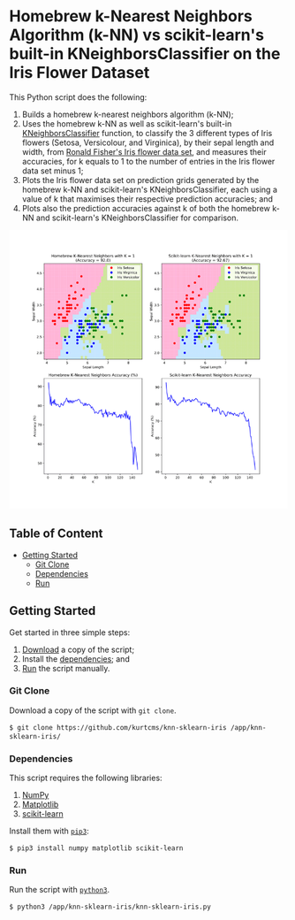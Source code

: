 # Homebrew k-Nearest Neighbors Algorithm (k-NN) vs scikit-learn's built-in KNeighborsClassifier on the Iris Flower Dataset

This Python script does the following:

1. Builds a homebrew k-nearest neighbors algorithm (k-NN);
2. Uses the homebrew k-NN as well as scikit-learn's built-in [KNeighborsClassifier](https://scikit-learn.org/stable/modules/generated/sklearn.neighbors.KNeighborsClassifier.html) function, to classify the 3 different types of Iris flowers (Setosa, Versicolour, and Virginica), by their sepal length and width, from [Ronald Fisher's Iris flower data set](https://archive.ics.uci.edu/ml/datasets/iris), and measures their accuracies, for k equals to 1 to the number of entries in the Iris flower data set minus 1;
3. Plots the Iris flower data set on prediction grids generated by the homebrew k-NN and scikit-learn's KNeighborsClassifier, each using a value of k that maximises their respective prediction accuracies; and
4. Plots also the prediction accuracies against k of both the homebrew k-NN and scikit-learn's KNeighborsClassifier for comparison.

![alt text](https://github.com/kurtcms/knn-sklearn-iris/blob/master/knn-sklearn-iris-plot.png)

## Table of Content

- [Getting Started](#getting-started)
  - [Git Clone](#git-clone)
  - [Dependencies](#dependencies)
  - [Run](#run)

## Getting Started

Get started in three simple steps:

1. [Download](#git-clone) a copy of the script;
2. Install the [dependencies](#dependencies); and
3. [Run](#run) the script manually.

### Git Clone

Download a copy of the script with `git clone`.

```shell
$ git clone https://github.com/kurtcms/knn-sklearn-iris /app/knn-sklearn-iris/
```

### Dependencies

This script requires the following libraries:

1. [NumPy](https://github.com/numpy/numpy)
2. [Matplotlib](https://github.com/matplotlib/matplotlib)
3. [scikit-learn](https://github.com/scikit-learn/scikit-learn)

Install them with [`pip3`](https://github.com/pypa/pip):

```shell
$ pip3 install numpy matplotlib scikit-learn
```

### Run

Run the script with [`python3`](https://github.com/python/cpython).

```shell
$ python3 /app/knn-sklearn-iris/knn-sklearn-iris.py
```